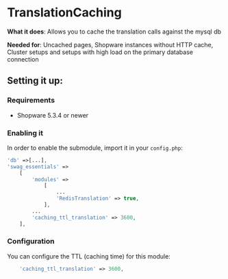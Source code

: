 # TranslationCaching
**What it does**: Allows you to cache the translation calls against the mysql db 

**Needed for**: Uncached pages, Shopware instances without HTTP cache, Cluster setups and setups with high load on the primary database connection

## Setting it up:
### Requirements
* Shopware 5.3.4 or newer

### Enabling it
In order to enable the submodule, import it in your `config.php`:

```php
'db' =>[...],    
'swag_essentials' =>
    [
        'modules' =>
            [
                ...
                'RedisTranslation' => true,
            ],
        ...
        'caching_ttl_translation' => 3600,
    ],
```

### Configuration
You can configure the TTL (caching time) for this module:

```php
    'caching_ttl_translation' => 3600,
```
